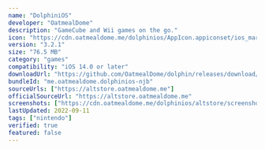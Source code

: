 ```yaml
---
name: "DolphiniOS"
developer: "OatmealDome"
description: "GameCube and Wii games on the go."
icon: "https://cdn.oatmealdome.me/dolphinios/AppIcon.appiconset/ios_marketing1024x1024.png"
version: "3.2.1"
size: "76.5 MB"
category: "games"
compatibility: "iOS 14.0 or later"
downloadUrl: "https://github.com/OatmealDome/dolphin/releases/download/3.2.1/DolphiniOS-NJB-3.2.1-213.ipa"
bundleId: "me.oatmealdome.dolphinios-njb"
sourceUrls: ["https://altstore.oatmealdome.me"]
officialSourceUrl: "https://altstore.oatmealdome.me"
screenshots: ["https://cdn.oatmealdome.me/dolphinios/altstore/screenshots/screenshot_6s_1.PNG","https://cdn.oatmealdome.me/dolphinios/altstore/screenshots/screenshot_6s_2.PNG","https://cdn.oatmealdome.me/dolphinios/altstore/screenshots/screenshot_6s_3_reup.PNG","https://cdn.oatmealdome.me/dolphinios/altstore/screenshots/screenshot_6s_4_edit.png"]
lastUpdated: 2022-09-11
tags: ["nintendo"]
verified: true
featured: false
---
```

